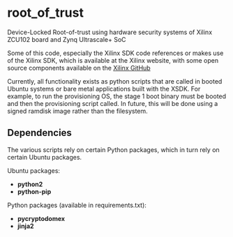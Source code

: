 # root_of_trust
Device-Locked Root-of-trust using hardware security systems of Xilinx ZCU102 board and Zynq Ultrascale+ SoC

Some of this code, especially the Xilinx SDK code references or makes use of the Xilinx SDK, which is available at the 
Xilinx website, with some open source components available on the [Xilinx GitHub](https://github.com/Xilinx/embeddedsw)

Currently, all functionality exists as python scripts that are called in booted Ubuntu systems or bare metal applications
built with the XSDK. For example, to run the provisioning OS, the stage 1 boot binary must be booted and then the provisioning
script called. In future, this will be done using a signed ramdisk image rather than the filesystem.

## Dependencies
The various scripts rely on certain Python packages, which in turn rely on certain Ubuntu packages.

Ubuntu packages:
- **python2**
- **python-pip**

Python packages (available in requirements.txt):
- **pycryptodomex**
- **jinja2**
